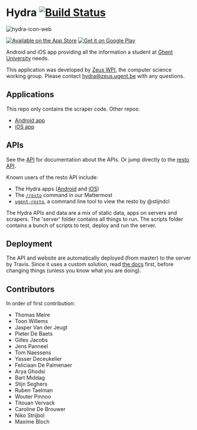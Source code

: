# Hydra [![Build Status](https://travis-ci.org/ZeusWPI/hydra.svg?branch=master)](https://travis-ci.org/ZeusWPI/hydra)

![hydra-icon-web](https://f.cloud.github.com/assets/5676/46955/0101cef4-58a8-11e2-8b16-06537c38a8cf.png)


[![Available on the App Store](https://zeus.ugent.be/assets/images/apple.svg)](https://itunes.apple.com/be/app/hydra/id602640924)
[![Get it on Google Play](https://zeus.ugent.be/assets/images/google.svg)](https://play.google.com/store/apps/details?id=be.ugent.zeus.hydra&utm_source=global_co&utm_medium=prtnr&utm_content=Mar2515&utm_campaign=PartBadge&pcampaignid=MKT-Other-global-all-co-prtnr-py-PartBadge-Mar2515-1)

Android and iOS app providing all the information a student at [Ghent University](http://www.ugent.be/) needs.

This application was developed by [Zeus WPI](http://zeus.ugent.be), the computer science working group. Please contact [hydra@zeus.ugent.be](mailto:hydra@zeus.ugent.be) with any questions.

## Applications

This repo only contains the scraper code. Other repos:

* [Android app](https://github.com/ZeusWPI/hydra-android)
* [iOS app](https://github.com/ZeusWPI/hydra-iOS)

## APIs

See the [API](api.md) for documentation about the APIs. Or jump directly to the [resto API](api-resto-02.md).

Known users of the resto API include:

- The Hydra apps ([Android](https://github.com/ZeusWPI/hydra-android) and [iOS](https://github.com/ZeusWPI/hydra-iOS))
- The [`/resto`](https://github.com/ZeusWPI/mattermore) command in our Mattermost
- [`ugent-resto`](https://github.com/stijndcl/ugent-food), a command line tool to view the resto by @stijndcl


The Hydra APIs and data are a mix of static data, apps on servers and scrapers.
The 'server' folder contains all things to run.
The scripts folder contains a bunch of scripts to test, deploy and run the server.

## Deployment

The API and website are automatically deployed (from master) to the server by Travis. Since it uses a custom solution, read [the docs](deployment.md) first, before changing things (unless you know what you are doing).

## Contributors

In order of first contribution:

* Thomas Meire
* Toon Willems
* Jasper Van der Jeugt
* Pieter De Baets
* Gilles Jacobs
* Jens Panneel
* Tom Naessens
* Yasser Deceukelier
* Feliciaan De Palmenaer
* Arya Ghodsi
* Bart Middag
* Stijn Seghers
* Ruben Taelman
* Wouter Pinnoo
* Titouan Vervack
* Caroline De Brouwer
* Niko Strijbol
* Maxime Bloch
